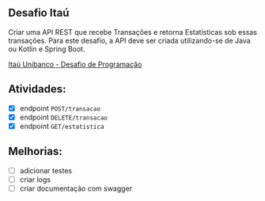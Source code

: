 ## Desafio Itaú

Criar uma API REST que recebe Transações e retorna Estatísticas sob essas transações. Para este desafio, a API deve ser criada utilizando-se de Java ou Kotlin e Spring Boot.

[Itaú Unibanco - Desafio de Programação](https://github.com/rafaellins-itau/desafio-itau-vaga-99-junior)

## Atividades:
- [X] endpoint ```POST/transacao```
- [X] endpoint ```DELETE/transacao```
- [X] endpoint ```GET/estatistica```

## Melhorias:
- [ ] adicionar testes
- [ ] criar logs
- [ ] criar documentação com swagger
